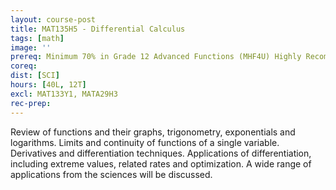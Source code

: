 ```yaml
---
layout: course-post
title: MAT135H5 - Differential Calculus
tags: [math]
image: ''
prereq: Minimum 70% in Grade 12 Advanced Functions (MHF4U) Highly Recommended&#58; Minimum 70% in Grade 12 Calculus and Vectors (MCV4U)
coreq: 
dist: [SCI]
hours: [40L, 12T]
excl: MAT133Y1, MATA29H3
rec-prep: 
---
```


Review of functions and their graphs, trigonometry, exponentials and logarithms. Limits and continuity of functions of a single variable. Derivatives and differentiation techniques. Applications of differentiation, including extreme values, related rates and optimization. A wide range of applications from the sciences will be discussed.
